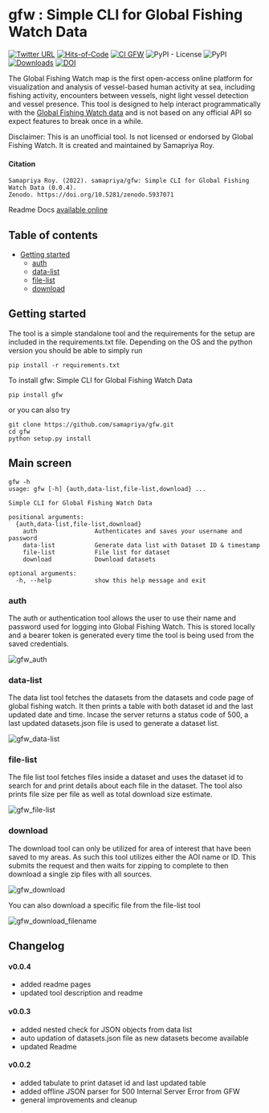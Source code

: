 # gfw : Simple CLI for Global Fishing Watch Data

[![Twitter URL](https://img.shields.io/twitter/follow/samapriyaroy?style=social)](https://twitter.com/intent/follow?screen_name=samapriyaroy)
[![Hits-of-Code](https://hitsofcode.com/github/samapriya/gfw?branch=main)](https://hitsofcode.com/github/samapriya/gfw?branch=main)
[![CI GFW](https://github.com/samapriya/gfw/actions/workflows/CI.yml/badge.svg)](https://github.com/samapriya/gfw/actions/workflows/CI.yml)
![PyPI - License](https://img.shields.io/pypi/l/gfw)
![PyPI](https://img.shields.io/pypi/v/gfw)
[![Downloads](https://pepy.tech/badge/gfw/month)](https://pepy.tech/project/gfw)
[![DOI](https://zenodo.org/badge/DOI/10.5281/zenodo.5937071.svg)](https://doi.org/10.5281/zenodo.5937071)

The Global Fishing Watch map is the first open-access online platform for visualization and analysis of vessel-based human activity at sea, including fishing activity, encounters between vessels, night light vessel detection and vessel presence. This tool is designed to help interact programmatically with the [Global Fishing Watch data](https://globalfishingwatch.org/datasets-and-code/) and is not based on any official API so expect features to break once in a while.

Disclaimer: This is an unofficial tool. Is not licensed or endorsed by Global Fishing Watch. It is created and maintained by Samapriya Roy.


#### Citation

```
Samapriya Roy. (2022). samapriya/gfw: Simple CLI for Global Fishing Watch Data (0.0.4).
Zenodo. https://doi.org/10.5281/zenodo.5937071
```

Readme Docs [available online](https://samapriya.github.io/gfw)

## Table of contents
* [Getting started](#getting-started)
    * [auth](#auth)
    * [data-list](#data-list)
    * [file-list](#file-list)
    * [download](#download)

## Getting started
The tool is a simple standalone tool and the requirements for the setup are included in the requirements.txt file. Depending on the OS and the python version you should be able to simply run

```pip install -r requirements.txt```

To install gfw: Simple CLI for Global Fishing Watch Data

```
pip install gfw
```

or you can also try

```
git clone https://github.com/samapriya/gfw.git
cd gfw
python setup.py install
```

## Main screen

```
gfw -h
usage: gfw [-h] {auth,data-list,file-list,download} ...

Simple CLI for Global Fishing Watch Data

positional arguments:
  {auth,data-list,file-list,download}
    auth                Authenticates and saves your username and password
    data-list           Generate data list with Dataset ID & timestamp
    file-list           File list for dataset
    download            Download datasets

optional arguments:
  -h, --help            show this help message and exit
```

### auth
The auth or authentication tool allows the user to use their name and password used for logging into Global Fishing Watch. This is stored locally and a bearer token is generated every time the tool is being used from the saved credentials.

![gfw_auth](https://user-images.githubusercontent.com/6677629/151841765-62626278-aaff-4f03-8ba9-03b9e6bd4b58.gif)

### data-list
The data list tool fetches the datasets from the datasets and code page of global fishing watch. It then prints a table with both dataset id and the last updated date and time. Incase the server returns a status code of 500, a last updated datasets.json file is used to generate a dataset list.

![gfw_data-list](https://user-images.githubusercontent.com/6677629/151841764-208d05d6-7fb9-4a09-ac7f-2792b774dfe4.gif)

### file-list
The file list tool fetches files inside a dataset and uses the dataset id to search for and print details about each file in the dataset. The tool also prints file size per file as well as total download size estimate.

![gfw_file-list](https://user-images.githubusercontent.com/6677629/151841763-af1485d1-eaab-4647-b7d2-6f3122e3cf08.gif)


### download
The download tool can only be utilized for area of interest that have been saved to my areas. As such this tool utilizes either the AOI name or ID. This submits the request and then waits for zipping to complete to then download a single zip files with all sources.

![gfw_download](https://user-images.githubusercontent.com/6677629/151841761-37188bf0-fbe5-4562-99d5-667aa7046f59.gif)

You can also download a specific file from the file-list tool

![gfw_download_filename](https://user-images.githubusercontent.com/6677629/151841756-341bc4b6-7ab3-4e97-b733-bd7e70c0f8d9.gif)


## Changelog

#### v0.0.4
- added readme pages
- updated tool description and readme

#### v0.0.3
- added nested check for JSON objects from data list
- auto updation of datasets.json file as new datasets become available
- updated Readme

#### v0.0.2
- added tabulate to print dataset id and last updated table
- added offline JSON parser for 500 Internal Server Error from GFW
- general improvements and cleanup
